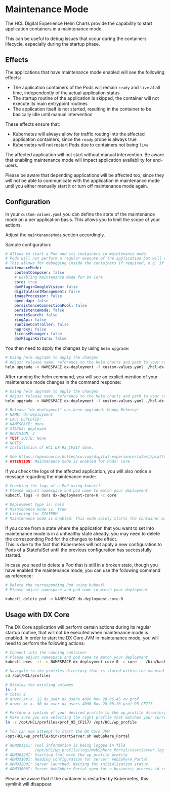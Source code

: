 # Maintenance Mode

The HCL Digital Experience Helm Charts provide the capability to start application containers in a maintenance mode.

This can be useful to debug issues that occur during the containers lifecycle, especially during the startup phase.

## Effects

The applications that have maintenance mode enabled will see the following effects:

- The application containers of the Pods will remain `ready` and `live` at all time, independently of the actual application status
- The startup routine of the application is skipped, the container will not execute its main entrypoint routines
- The application itself is not started, resulting in the container to be basically idle until manual intervention

These effects ensure that:

- Kubernetes will always allow for traffic routing into the affected application containers, since the `ready` probe is always true
- Kubernetes will not restart Pods due to containers not being `live`

The affected application will not start without manual intervention. Be aware that enabling maintenance mode will impact application availability for end-users.

Please be aware that depending applications will be affected too, since they will not be able to communicate with the application in maintenance mode until you either manually start it or turn off maintenance mode again.

## Configuration

In your `custom-values.yaml` you can define the state of the maintenance mode on a per application basis. This allows you to limit the scope of your actions.

Adjust the `maintenanceMode` section accordingly.

Sample configuration:

```yaml
# Allows to start a Pod and its containers in maintenance mode.
# Pods will not perform a regular execute of the application but will remain idle
# This allows for debugging inside the containers if required, e.g. if configuration fixes are required
maintenanceMode:
    contentComposer: false
    # Enabling maintenance mode for DX Core
    core: true
    damPluginGoogleVision: false
    digitalAssetManagement: false
    imageProcessor: false
    openLdap: false
    persistenceConnectionPool: false
    persistenceNode: false
    remoteSearch: false
    ringApi: false
    runtimeController: false
    haproxy: false
    licenseManager: false
    damPluginKaltura: false
```

You then need to apply the changes by using `helm upgrade`:

```sh
# Using helm upgrade to apply the changes
# Adjust release name, reference to the helm charts and path to your custom-values.yaml accordingly
helm upgrade -n NAMESPACE dx-deployment -f custom-values.yaml ./hcl-dx-deployment.tgz
```

After running the helm command, you will see an explicit mention of your maintenance mode changes in the command response:

```sh
# Using helm upgrade to apply the changes
# Adjust release name, reference to the helm charts and path to your custom-values.yaml accordingly
helm upgrade -n NAMESPACE dx-deployment -f custom-values.yaml ./hcl-dx-deployment.tgz

# Release "dx-deployment" has been upgraded. Happy Helming!
# NAME: dx-deployment
# LAST DEPLOYED:
# NAMESPACE: dxns
# STATUS: deployed
# REVISION: 2
# TEST SUITE: None
# NOTES:
# Installation of HCL DX 95_CF217 done.

# See https://opensource.hcltechsw.com/digital-experience/latest/platform/kubernetes/overview/ for further information.
# ATTENTION: Maintenance mode is enabled for Pods: Core
```

If you check the logs of the affected application, you will also notice a message regarding the maintenance mode:

```sh
# Checking the logs of a Pod using kubectl
# Please adjust namespace and pod name to match your deployment
kubectl logs -n dxns dx-deployment-core-0 -c core

# Deployment type is: helm
# Maintenance mode is: true
# Listening for SIGTERM
# Maintenance mode is enabled. This mode solely starts the container without any processes within it.
```

If you come from a state where the application that you want to set into maintenance mode is in a unhealthy state already, you may need to delete the corresponding Pod for the changes to take effect.  
This is due to the fact that Kubernetes will not apply a new configuration to Pods of a StatefulSet until the previous configuration has successfully started.

In case you need to delete a Pod that is still in a broken state, though you have enabled the maintenance mode, you can use the following command as reference:

```sh
# Delete the corresponding Pod using kubectl
# Please adjust namespace and pod name to match your deployment

kubectl delete pod -n NAMESPACE dx-deployment-core-0
```

## Usage with DX Core

The DX Core application will perform certain actions during its regular startup routine, that will not be executed when maintenance mode is enabled.
In order to start the DX Core JVM in maintenance mode, you will need to perform the following actions:

```sh
# Connect into the running container
# Please adjust namespace and pod name to match your deployment
kubectl exec -it -n NAMESPACE dx-deployment-core-0 -c core -- /bin/bash

# Navigate to the profiles directory that is stored within the mounted persistent volume
cd /opt/HCL/profiles

# Display the existing volumes
ls -l
# total 8
# drwxr-xr-x. 22 dx_user dx_users 4096 Nov 28 06:45 cw_prof
# drwxr-xr-x. 30 dx_user dx_users 4096 Nov 28 08:26 prof_95_CF217

# Perform a symlink of your desired profile to the wp_profile directory
# Make sure you are selecting the right profile that matches your currently installed / active version
ln -s /opt/HCL/profiles/prof_95_CF217/ /opt/HCL/wp_profile

# You can now attempt to start the DX Core JVM
/opt/HCL/wp_profile/bin/startServer.sh WebSphere_Portal

# ADMU0116I: Tool information is being logged in file
#            /opt/HCL/wp_profile/logs/WebSphere_Portal/startServer.log
# ADMU0128I: Starting tool with the wp_profile profile
# ADMU3100I: Reading configuration for server: WebSphere_Portal
# ADMU3200I: Server launched. Waiting for initialization status.
# ADMU3000I: Server WebSphere_Portal open for e-business; process id is 2233
```

Please be aware that if the container is restarted by Kubernetes, this symlink will disappear.
